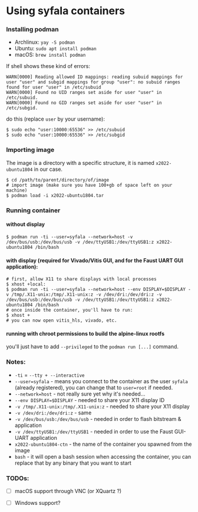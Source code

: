 # Using syfala containers

### Installing podman

- Archlinux: `yay -S podman`
- Ubuntu: `sudo apt install podman`
- macOS: `brew install podman`

If shell shows these kind of errors: 

```shell
WARN[0000] Reading allowed ID mappings: reading subuid mappings for user "user" and subgid mappings for group "user": no subuid ranges found for user "user" in /etc/subuid
WARN[0000] Found no UID ranges set aside for user "user" in /etc/subuid.
WARN[0000] Found no GID ranges set aside for user "user" in /etc/subgid.
```

do this (replace `user` by your username):

```shell
$ sudo echo "user:10000:65536" >> /etc/subuid
$ sudo echo "user:10000:65536" >> /etc/subgid
```

### Importing image

The image is a directory with a specific structure, it is named `x2022-ubuntu1804` in our case.

```shell
$ cd /path/to/parent/directory/of/image
# import image (make sure you have 100+gb of space left on your machine)
$ podman load -i x2022-ubuntu1804.tar
```

### Running container

#### without display

```shell
$ podman run -ti --user=syfala --network=host -v /dev/bus/usb:/dev/bus/usb -v /dev/ttyUSB1:/dev/ttyUSB1:z x2022-ubuntu1804 /bin/bash 
```

#### with display (required for Vivado/Vitis GUI, and for the Faust UART GUI application):

```shell
# first, allow X11 to share displays with local processes
$ xhost +local:
$ podman run -ti --user=syfala --network=host --env DISPLAY=$DISPLAY -v /tmp/.X11-unix:/tmp/.X11-unix:z -v /dev/dri:/dev/dri:z -v /dev/bus/usb:/dev/bus/usb -v /dev/ttyUSB1:/dev/ttyUSB1:z x2022-ubuntu1804 /bin/bash 
# once inside the container, you'll have to run:
$ xhost +
# you can now open vitis_hls, vivado, etc.
```

#### running with chroot permissions to build the alpine-linux rootfs

you'll just have to add `--privileged` to the `podman run [...]` command.

### Notes:

- `-ti` = `--tty + --interactive`
- `--user=syfala` - means you connect to the container as the user `syfala` (already registered), you can change that to `user=root` if needed.
- `--network=host` - not really sure yet why it's needed...
- `--env DISPLAY=$DISPLAY` - needed to share your X11 display ID
- `-v /tmp/.X11-unix:/tmp/.X11-unix:z` - needed to share your X11 display
- `-v /dev/dri:/dev/dri:z` - same
- `-v /dev/bus/usb:/dev/bus/usb` - needed in order to flash bitstream & application
- `-v /dev/ttyUSB1:/dev/ttyUSB1` - needed in order to use the Faust GUI-UART application 
- `x2022-ubuntu1804-ctn` - the name of the container you spawned from the image
- `bash` - it will open a bash session when accessing the container, you can replace that by any binary that you want to start

### TODOs:

- [ ] macOS support through VNC (or XQuartz ?)
- [ ] Windows support?

